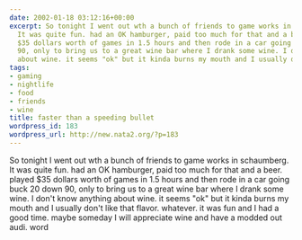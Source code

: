 ```yaml
---
date: 2002-01-18 03:12:16+00:00
excerpt: So tonight I went out wth a bunch of friends to game works in schaumberg.
  It was quite fun. had an OK hamburger, paid too much for that and a beer. played
  $35 dollars worth of games in 1.5 hours and then rode in a car going buck 20 down
  90, only to bring us to a great wine bar where I drank some wine. I don't know anything
  about wine. it seems "ok" but it kinda burns my mouth and I usually don'...
tags:
- gaming
- nightlife
- food
- friends
- wine
title: faster than a speeding bullet
wordpress_id: 183
wordpress_url: http://new.nata2.org/?p=183
---
```


So tonight I went out wth a bunch of friends to game works in schaumberg. It was quite fun. had an OK hamburger, paid too much for that and a beer. played $35 dollars worth of games in 1.5 hours and then rode in a car going buck 20 down 90, only to bring us to a great wine bar where I drank some wine. I don't know anything about wine. it seems "ok" but it kinda burns my mouth and I usually don't like that flavor. whatever. it was fun and I had a good time. maybe someday I will appreciate wine and have a modded out audi. word